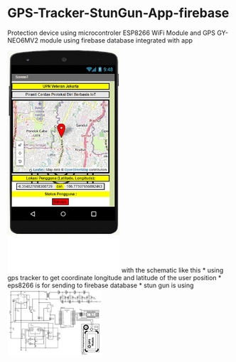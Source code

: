 # GPS-Tracker-StunGun-App-firebase
Protection device using microcontroler ESP8266 WiFi Module and GPS GY-NEO6MV2 module using firebase database integrated with app

<img src="gambar/phone-UI.png" height="500">
with the schematic like this
* using gps tracker to get coordinate longitude and latitude of the user position
* eps8266 is for sending to firebase database
* stun gun is using
<img src="gambar/schematic.png" height="150">
